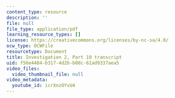 ```yaml
---
content_type: resource
description: ''
file: null
file_type: application/pdf
learning_resource_types: []
license: https://creativecommons.org/licenses/by-nc-sa/4.0/
ocw_type: OCWFile
resourcetype: Document
title: Investigation 2, Part 10 transcript
uid: f56e4484-b317-4d2b-b08c-61ad9337aea5
video_files:
  video_thumbnail_file: null
video_metadata:
  youtube_id: icrXnzOYvU4
---
```

